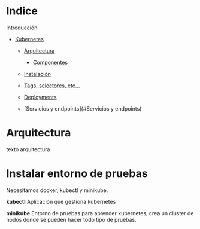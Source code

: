 # Indice 

 [Introducción](#Introducción)

- [Kubernetes](#kubernetes)

	- [Arquitectura](#Arquitectura)
		
		- [Componentes](#Componentes)


	- [Instalación](#Instalación)

	- [Tags, selectores, etc...](#Tags,selectores,etc...)

	- [Deployments](#Deployments)

	- [Servicios y endpoints](#Servicios y endpoints) 


# Arquitectura<a name="Arquitectura"></a>
texto arquitectura 


# Instalar entorno de pruebas
Necesitamos docker, kubectl y minikube.

**kubectl** Aplicación que gestiona kubernetes

**minikube** Entorno de pruebas para aprender kubernetes, crea un cluster de nodos donde se pueden hacer todo tipo de pruebas.

